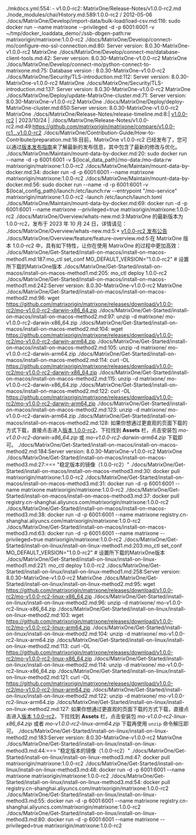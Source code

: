 ./mkdocs.yml:554:      - v1.0.0-rc2: MatrixOne/Release-Notes/v1.0.0-rc2.md
./node_modules/chai/History.md:589:1.0.0-rc2 / 2012-05-06
./docs/MatrixOne/Develop/import-data/bulk-load/load-csv.md:116:    sudo docker run --name matrixone --privileged -d -p 6001:6001 -v ~/tmp/docker_loaddata_demo/:/ssb-dbgen-path:rw matrixorigin/matrixone:1.0.0-rc2
./docs/MatrixOne/Develop/connect-mo/configure-mo-ssl-connection.md:80:    Server version:               8.0.30-MatrixOne-v1.0.0-rc2 MatrixOne
./docs/MatrixOne/Develop/connect-mo/database-client-tools.md:42:    Server version: 8.0.30-MatrixOne-v1.0.0-rc2 MatrixOne
./docs/MatrixOne/Develop/connect-mo/python-connect-to-matrixone.md:75:    Database version : 8.0.30-MatrixOne-v1.0.0-rc2
./docs/MatrixOne/Security/TLS-introduction.md:112:    Server version:         8.0.30-MatrixOne-v1.0.0-rc2 MatrixOne
./docs/MatrixOne/Security/TLS-introduction.md:137:    Server version:           8.0.30-MatrixOne-v1.0.0-rc2 MatrixOne 
./docs/MatrixOne/Deploy/update-MatrixOne-cluster.md:71:    Server version: 8.0.30-MatrixOne-v1.0.0-rc2 MatrixOne
./docs/MatrixOne/Deploy/deploy-MatrixOne-cluster.md:650:Server version: 8.0.30-MatrixOne-v1.0.0-rc2 MatrixOne
./docs/MatrixOne/Release-Notes/release-timeline.md:8:| [v1.0.0-rc2](v1.0.0-rc2.md) | 2023/10/24   |
./docs/MatrixOne/Release-Notes/v1.0.0-rc2.md:49:<https://github.com/matrixorigin/matrixone/compare/v1.0.0-rc1...v1.0.0-rc2>
./docs/MatrixOne/Contribution-Guide/How-to-Contribute/preparation.md:18:目前，MatrixOne v1.0.0-rc2 已经发布了，您可以通过[版本发布指南](./../../Release-Notes/v1.0.0-rc2.md)来了解最新的发布信息，其中包含了最新的修改与优化。
./docs/MatrixOne/Maintain/mount-data-by-docker.md:20:    sudo docker run --name <name> -d -p 6001:6001 -v ${local_data_path}/mo-data:/mo-data:rw matrixorigin/matrixone:1.0.0-rc2
./docs/MatrixOne/Maintain/mount-data-by-docker.md:34:    docker run -d -p 6001:6001 --name matrixone  matrixorigin/matrixone:1.0.0-rc2
./docs/MatrixOne/Maintain/mount-data-by-docker.md:56:     sudo docker run --name <name> -d -p 6001:6001 -v ${local_config_path}/launch:/etc/launch:rw  --entrypoint "/mo-service" matrixorigin/matrixone:1.0.0-rc2 -launch /etc/launch/launch.toml
./docs/MatrixOne/Maintain/mount-data-by-docker.md:69:        docker run -d -p 6001:6001 --name matrixone --privileged=true matrixorigin/matrixone:1.0.0-rc2
./docs/MatrixOne/Overview/whats-new.md:3:MatrixOne 的最新版本为 1.0.0-rc2，发布于 2023 年 10 月 24 日，详情请见：  
./docs/MatrixOne/Overview/whats-new.md:5:* [v1.0.0-rc2 发布公告](../Release-Notes/v1.0.0-rc2.md)
./docs/MatrixOne/Overview/feature/feature-overview.md:5:在 MatrixOne 版本 1.0.0-rc2 中，具有如下特性，让你在使用 MatrixOne 的过程中更加高效：
./docs/MatrixOne/Get-Started/install-on-macos/install-on-macos-method1.md:187:mo_ctl set_conf MO_DEFAULT_VERSION="1.0.0-rc2" # 设置所下载的MatrixOne版本
./docs/MatrixOne/Get-Started/install-on-macos/install-on-macos-method1.md:205:     mo_ctl deploy 1.0.0-rc2
./docs/MatrixOne/Get-Started/install-on-macos/install-on-macos-method1.md:242:Server version: 8.0.30-MatrixOne-v1.0.0-rc2 MatrixOne
./docs/MatrixOne/Get-Started/install-on-macos/install-on-macos-method2.md:96:     wget https://github.com/matrixorigin/matrixone/releases/download/v1.0.0-rc2/mo-v1.0.0-rc2-darwin-x86_64.zip
./docs/MatrixOne/Get-Started/install-on-macos/install-on-macos-method2.md:97:     unzip -d matrixone/ mo-v1.0.0-rc2-darwin-x86_64.zip
./docs/MatrixOne/Get-Started/install-on-macos/install-on-macos-method2.md:104:     wget https://github.com/matrixorigin/matrixone/releases/download/v1.0.0-rc2/mo-v1.0.0-rc2-darwin-arm64.zip
./docs/MatrixOne/Get-Started/install-on-macos/install-on-macos-method2.md:105:     unzip -d matrixone/ mo-v1.0.0-rc2-darwin-arm64.zip
./docs/MatrixOne/Get-Started/install-on-macos/install-on-macos-method2.md:114:     curl -OL https://github.com/matrixorigin/matrixone/releases/download/v1.0.0-rc2/mo-v1.0.0-rc2-darwin-x86_64.zip
./docs/MatrixOne/Get-Started/install-on-macos/install-on-macos-method2.md:115:     unzip -d matrixone/ mo-v1.0.0-rc2-darwin-x86_64.zip
./docs/MatrixOne/Get-Started/install-on-macos/install-on-macos-method2.md:122:     curl -OL https://github.com/matrixorigin/matrixone/releases/download/v1.0.0-rc2/mo-v1.0.0-rc2-darwin-arm64.zip
./docs/MatrixOne/Get-Started/install-on-macos/install-on-macos-method2.md:123:     unzip -d matrixone/ mo-v1.0.0-rc2-darwin-arm64.zip
./docs/MatrixOne/Get-Started/install-on-macos/install-on-macos-method2.md:128:     如果你想通过更直观的页面下载的方式下载，直接点击进入[版本 1.0.0-rc2](https://github.com/matrixorigin/matrixone/releases/tag/v1.0.0-rc2)，下拉找到 **Assets** 栏，点击安装包 *mo-v1.0.0-rc2-darwin-x86_64.zip* 或 *mo-v1.0.0-rc2-darwin-arm64.zip* 下载即可。
./docs/MatrixOne/Get-Started/install-on-macos/install-on-macos-method2.md:184:Server version: 8.0.30-MatrixOne-v1.0.0-rc2 MatrixOne
./docs/MatrixOne/Get-Started/install-on-macos/install-on-macos-method3.md:27:=== "稳定版本的镜像（1.0.0-rc2）"
./docs/MatrixOne/Get-Started/install-on-macos/install-on-macos-method3.md:30:      docker pull matrixorigin/matrixone:1.0.0-rc2
./docs/MatrixOne/Get-Started/install-on-macos/install-on-macos-method3.md:31:      docker run -d -p 6001:6001 --name matrixone matrixorigin/matrixone:1.0.0-rc2
./docs/MatrixOne/Get-Started/install-on-macos/install-on-macos-method3.md:37:      docker pull registry.cn-shanghai.aliyuncs.com/matrixorigin/matrixone:1.0.0-rc2
./docs/MatrixOne/Get-Started/install-on-macos/install-on-macos-method3.md:38:      docker run -d -p 6001:6001 --name matrixone registry.cn-shanghai.aliyuncs.com/matrixorigin/matrixone:1.0.0-rc2
./docs/MatrixOne/Get-Started/install-on-macos/install-on-macos-method3.md:63:    docker run -d -p 6001:6001 --name matrixone --privileged=true matrixorigin/matrixone:1.0.0-rc2
./docs/MatrixOne/Get-Started/install-on-linux/install-on-linux-method1.md:203:mo_ctl set_conf MO_DEFAULT_VERSION="1.0.0-rc2" # 设置所下载的MatrixOne版本
./docs/MatrixOne/Get-Started/install-on-linux/install-on-linux-method1.md:221:     mo_ctl deploy 1.0.0-rc2
./docs/MatrixOne/Get-Started/install-on-linux/install-on-linux-method1.md:258:Server version: 8.0.30-MatrixOne-v1.0.0-rc2 MatrixOne
./docs/MatrixOne/Get-Started/install-on-linux/install-on-linux-method2.md:95:     wget https://github.com/matrixorigin/matrixone/releases/download/v1.0.0-rc2/mo-v1.0.0-rc2-linux-x86_64.zip
./docs/MatrixOne/Get-Started/install-on-linux/install-on-linux-method2.md:96:     unzip -d matrixone/ mo-v1.0.0-rc2-linux-x86_64.zip
./docs/MatrixOne/Get-Started/install-on-linux/install-on-linux-method2.md:103:     wget https://github.com/matrixorigin/matrixone/releases/download/v1.0.0-rc2/mo-v1.0.0-rc2-linux-arm64.zip
./docs/MatrixOne/Get-Started/install-on-linux/install-on-linux-method2.md:104:     unzip -d matrixone/ mo-v1.0.0-rc2-linux-arm64.zip
./docs/MatrixOne/Get-Started/install-on-linux/install-on-linux-method2.md:113:     curl -OL https://github.com/matrixorigin/matrixone/releases/download/v1.0.0-rc2/mo-v1.0.0-rc2-linux-x86_64.zip
./docs/MatrixOne/Get-Started/install-on-linux/install-on-linux-method2.md:114:     unzip -d matrixone/ mo-v1.0.0-rc2-linux-x86_64.zip
./docs/MatrixOne/Get-Started/install-on-linux/install-on-linux-method2.md:121:     curl -OL https://github.com/matrixorigin/matrixone/releases/download/v1.0.0-rc2/mo-v1.0.0-rc2-linux-arm64.zip
./docs/MatrixOne/Get-Started/install-on-linux/install-on-linux-method2.md:122:     unzip -d matrixone/ mo-v1.0.0-rc2-linux-arm64.zip
./docs/MatrixOne/Get-Started/install-on-linux/install-on-linux-method2.md:127:     如果你想通过更直观的页面下载的方式下载，直接点击进入[版本 1.0.0-rc2](https://github.com/matrixorigin/matrixone/releases/tag/v1.0.0-rc2)，下拉找到 **Assets** 栏，点击安装包 *mo-v1.0.0-rc2-linux-x86_64.zip* 或者 *mo-v1.0.0-rc2-linux-arm64.zip* 下载再使用 ```unzip``` 命令解压即可。
./docs/MatrixOne/Get-Started/install-on-linux/install-on-linux-method2.md:183:Server version: 8.0.30-MatrixOne-v1.0.0-rc2 MatrixOne
./docs/MatrixOne/Get-Started/install-on-linux/install-on-linux-method3.md:44:=== "稳定版本的镜像（1.0.0-rc2）"
./docs/MatrixOne/Get-Started/install-on-linux/install-on-linux-method3.md:47:      docker pull matrixorigin/matrixone:1.0.0-rc2
./docs/MatrixOne/Get-Started/install-on-linux/install-on-linux-method3.md:48:      docker run -d -p 6001:6001 --name matrixone matrixorigin/matrixone:1.0.0-rc2
./docs/MatrixOne/Get-Started/install-on-linux/install-on-linux-method3.md:54:      docker pull registry.cn-shanghai.aliyuncs.com/matrixorigin/matrixone:1.0.0-rc2
./docs/MatrixOne/Get-Started/install-on-linux/install-on-linux-method3.md:55:      docker run -d -p 6001:6001 --name matrixone registry.cn-shanghai.aliyuncs.com/matrixorigin/matrixone:1.0.0-rc2
./docs/MatrixOne/Get-Started/install-on-linux/install-on-linux-method3.md:80:    docker run -d -p 6001:6001 --name matrixone --privileged=true matrixorigin/matrixone:1.0.0-rc2